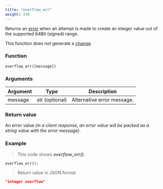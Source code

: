 ```yaml
---
title: "overflow_err"
weight: 330
---
```


Returns an [error](../../data-types/error) when an attempt is made to create an integer value out of the supported 64Bit (signed) range.

This function does *not* generate a [change](../../overview/changes).

### Function

`overflow_err([message])`

### Arguments

Argument | Type | Description
-------- | ---- | -----------
message | str (optional) | Alternative error message.

### Return value

An error value *(in a client response, an error value will be packed as a string value with the error message)*.

### Example

> This code shows ***overflow_err()***:

```thingsdb,json_response
overflow_err();
```

> Return value in JSON format

```json
"integer overflow"
```
